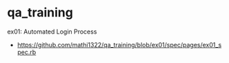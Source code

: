 # qa_training
ex01: Automated Login Process
  - https://github.com/mathi1322/qa_training/blob/ex01/spec/pages/ex01_spec.rb
